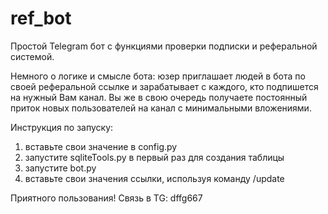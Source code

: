 # ref_bot
Простой Telegram бот с функциями проверки подписки и реферальной системой.

Немного о логике и смысле бота: юзер приглашает людей в бота по своей реферальной ссылке и зарабатывает с каждого, кто подпишется на нужный Вам канал. Вы же в свою очередь получаете постоянный приток новых пользователей на канал с минимальными вложениями.

Инструкция по запуску:

1) вставьте свои значение в config.py
2) запустите sqliteTools.py в первый раз для создания таблицы
3) запустите bot.py
4) вставьте свои значения ссылки, используя команду /update
   
Приятного пользования! Связь в TG: dffg667

